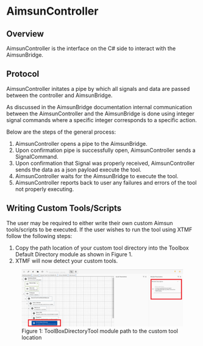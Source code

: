 # AimsunController

## Overview

AimsunController is the interface on the C# side to interact with 
the AimsunBridge.

## Protocol

AimsunController initates a pipe by which all signals and data 
are passed between the controller and AimsunBridge.

As discussed in the AimsunBridge documentation internal communication 
between the AimsunController and the AimsunBridge is done using integer 
signal commands where a specific integer corresponds to a specific action. 

Below are the steps of the general process: 
1. AimsunController opens a pipe to the AimsunBridge.
1. Upon confirmation pipe is successfully open, 
AimsunController sends a SignalCommand.
1. Upon confirmation that Signal was properly received, AimsunController
sends the data as a json payload execute the tool. 
1. AimsunController waits for the AimsunBridge to execute the tool.
1. AimsunController reports back to user any failures and errors of the tool
not properly executing. 

## Writing Custom Tools/Scripts 

The user may be required to either write their own custom Aimsun 
tools/scripts to be executed. If the user wishes to run the tool using 
XTMF follow the following steps:
1. Copy the path location of your custom tool directory into the 
Toolbox Default Directory module as shown in Figure 1.
1. XTMF will now detect your custom tools. 

<figure>
    <img src="images\ToolBoxDirectoryPath.png"
         alt="ToolBox Directory Moule">
    <figcaption>Figure 1: ToolBoxDirectoryTool module path to the custom tool location</figcaption>
</figure>